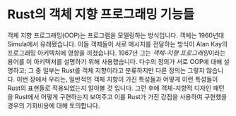 # Rust의 객체 지향 프로그래밍 기능들

객체 지향 프로그래밍(OOP)는 프로그램을 모델링하는 방식입니다. 객체는 1960년대 Simula에서 유래됐습니다. 이들 객체들이
서로 메시지를 전달하는 방식이 Alan Kay의 프로그래밍 아키텍처에 영향을 끼쳤습니다. 1967년 그는 *객체-지향 프로그래밍*이라는 용어를 이 아키텍처를 설명하기 위해 사용했습니다. 다수의 정의가 서로 OOP에 대해 설명하고; 그 중 일부는 Rust를 객체 지향이라고 분류하지만 다른 정의는 그렇지 않습니다. 이번 장에서 우리는, 일반적인 객체 지향이 가진 특성들과 어떻게 이런 특성들이 Rust의 표현들로 적용되었는지 알아볼 것 입니다. 그런 후에 객체-지향적 디자인 패턴을 Rust에서 어떻게 구현하는지 보여주고 이를 Rust가 가진 강점을 사용하여 구현했을 경우의 기회비용에 대해 토의합니다.
